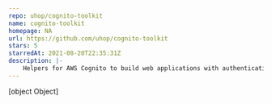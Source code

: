 ```yaml
---
repo: uhop/cognito-toolkit
name: cognito-toolkit
homepage: NA
url: https://github.com/uhop/cognito-toolkit
stars: 5
starredAt: 2021-08-20T22:35:31Z
description: |-
    Helpers for AWS Cognito to build web applications with authentication/authorization
---
```


[object Object]
